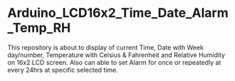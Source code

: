 # Arduino_LCD16x2_Time_Date_Alarm_Temp_RH
This repository is about to display of current Time, Date with Week day/number, Temperature with Celsius &amp; Fahrenheit and Relative Humidity on 16x2 LCD screen. Also can able to set Alarm for once or repeatedly at every 24hrs at specific selected time.
